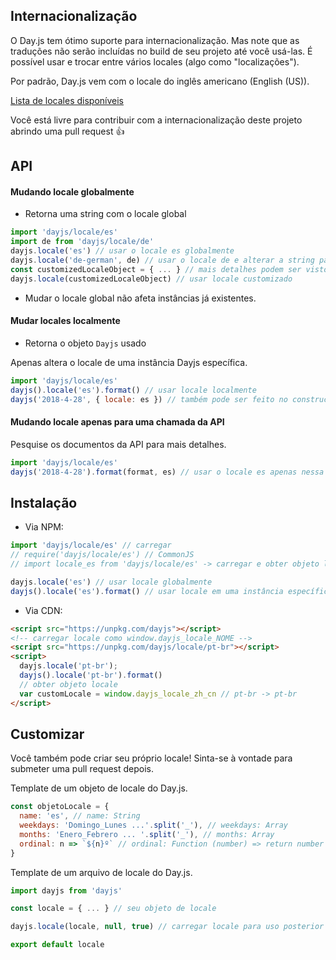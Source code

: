 ## Internacionalização

O Day.js tem ótimo suporte para internacionalização.
Mas note que as traduções não serão incluídas no build de seu projeto até você usá-las. É possível usar e trocar entre vários locales (algo como "localizações").

Por padrão, Day.js vem com o locale do inglês americano (English (US)).

[Lista de locales disponíveis](../../src/locale)

Você está livre para contribuir com a internacionalização deste projeto abrindo uma pull request :+1:

## API

#### Mudando locale globalmente

* Retorna uma string com o locale global

```js
import 'dayjs/locale/es'
import de from 'dayjs/locale/de'
dayjs.locale('es') // usar o locale es globalmente
dayjs.locale('de-german', de) // usar o locale de e alterar a string padrão
const customizedLocaleObject = { ... } // mais detalhes podem ser vistos na seção de customização abaixo
dayjs.locale(customizedLocaleObject) // usar locale customizado
```

* Mudar o locale global não afeta instâncias já existentes.

#### Mudar locales localmente

* Retorna o objeto `Dayjs` usado

Apenas altera o locale de uma instância Dayjs específica.

```js
import 'dayjs/locale/es'
dayjs().locale('es').format() // usar locale localmente
dayjs('2018-4-28', { locale: es }) // também pode ser feito no constructor
```

#### Mudando locale apenas para uma chamada da API

Pesquise os documentos da API para mais detalhes.

```js
import 'dayjs/locale/es'
dayjs('2018-4-28').format(format, es) // usar o locale es apenas nessa chamada
```

## Instalação

* Via NPM:

```javascript
import 'dayjs/locale/es' // carregar
// require('dayjs/locale/es') // CommonJS
// import locale_es from 'dayjs/locale/es' -> carregar e obter objeto locale locale_es

dayjs.locale('es') // usar locale globalmente
dayjs().locale('es').format() // usar locale em uma instância específica
```

* Via CDN:
```html
<script src="https://unpkg.com/dayjs"></script>
<!-- carregar locale como window.dayjs_locale_NOME -->
<script src="https://unpkg.com/dayjs/locale/pt-br"></script>
<script>
  dayjs.locale('pt-br');
  dayjs().locale('pt-br').format()
  // obter objeto locale
  var customLocale = window.dayjs_locale_zh_cn // pt-br -> pt-br
</script>
```

## Customizar

Você também pode criar seu próprio locale! Sinta-se à vontade para submeter uma pull request depois.

Template de um objeto de locale do Day.js.
```javascript
const objetoLocale = {
  name: 'es', // name: String
  weekdays: 'Domingo_Lunes ...'.split('_'), // weekdays: Array
  months: 'Enero_Febrero ... '.split('_'), // months: Array
  ordinal: n => `${n}º` // ordinal: Function (number) => return number + saída
}
```

Template de um arquivo de locale do Day.js.
```javascript
import dayjs from 'dayjs'

const locale = { ... } // seu objeto de locale

dayjs.locale(locale, null, true) // carregar locale para uso posterior

export default locale
```